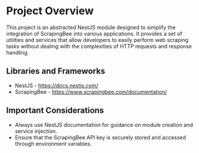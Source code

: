 # Project Overview

This project is an abstracted NestJS module designed to simplify the integration of ScrapingBee into various applications. It provides a set of utilities and services that allow developers to easily perform web scraping tasks without dealing with the complexities of HTTP requests and response handling.

## Libraries and Frameworks

- NestJS - https://docs.nestjs.com/ 
- ScrapingBee - https://www.scrapingbee.com/documentation/

## Important Considerations

- Always use NestJS documentation for guidance on module creation and service injection.
- Ensure that the ScrapingBee API key is securely stored and accessed through environment variables.